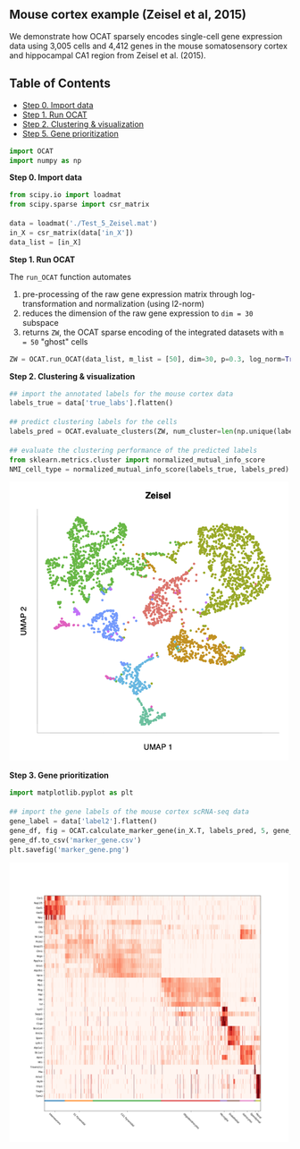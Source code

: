 ## Mouse cortex example (Zeisel et al, 2015)
We demonstrate how OCAT sparsely encodes single-cell gene expression data using 3,005 cells and 4,412 genes in the mouse somatosensory cortex and hippocampal CA1 region from Zeisel et al. (2015). 

## Table of Contents
- [Step 0. Import data](#data_import)
- [Step 1. Run OCAT](#run_ocat)
- [Step 2. Clustering \& visualization](#clustering)
- [Step 5. Gene prioritization](#gene_prior)

```python
import OCAT
import numpy as np
```

<a name="data_import"></a>**Step 0. Import data**     
```python
from scipy.io import loadmat
from scipy.sparse import csr_matrix

data = loadmat('./Test_5_Zeisel.mat')
in_X = csr_matrix(data['in_X'])
data_list = [in_X]
```

<a name="pre_processing"></a>**Step 1. Run OCAT**

The `run_OCAT` function automates 
1. pre-processing of the raw gene expression matrix through log-transformation and normalization (using l2-norm) 
2. reduces the dimension of the raw gene expression to `dim = 30` subspace
3. returns `ZW`, the OCAT sparse encoding of the integrated datasets with `m = 50` "ghost" cells

```python
ZW = OCAT.run_OCAT(data_list, m_list = [50], dim=30, p=0.3, log_norm=True, l2_norm=True)
```

<a name="clustering"></a>**Step 2. Clustering \& visualization**

```python
## import the annotated labels for the mouse cortex data
labels_true = data['true_labs'].flatten()

## predict clustering labels for the cells
labels_pred = OCAT.evaluate_clusters(ZW, num_cluster=len(np.unique(labels_true)))

## evaluate the clustering performance of the predicted labels
from sklearn.metrics.cluster import normalized_mutual_info_score
NMI_cell_type = normalized_mutual_info_score(labels_true, labels_pred)
```
<img src="https://github.com/bowang-lab/OCAT/blob/master/vignettes/Clustering/Zeisel_clustering_v2.png" width="500" height="500"/>  

<a name="gene_prior"></a>**Step 3. Gene prioritization**

```python
import matplotlib.pyplot as plt

## import the gene labels of the mouse cortex scRNA-seq data
gene_label = data['label2'].flatten()
gene_df, fig = OCAT.calculate_marker_gene(in_X.T, labels_pred, 5, gene_label, vmin=0, vmax=5)
gene_df.to_csv('marker_gene.csv')
plt.savefig('marker_gene.png')
```
<img src="https://github.com/bowang-lab/OCAT/blob/master/img/marker_gene_JAN31.png" width="500" height="500"/>
